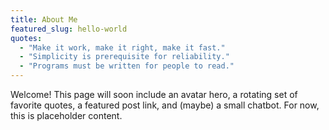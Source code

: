 ```yaml
---
title: About Me
featured_slug: hello-world
quotes:
  - "Make it work, make it right, make it fast."
  - "Simplicity is prerequisite for reliability."
  - "Programs must be written for people to read."
---
```


Welcome! This page will soon include an avatar hero, a rotating set of favorite quotes, a featured post link, and (maybe) a small chatbot. For now, this is placeholder content.


